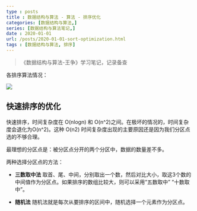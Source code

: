 ```yaml
---
type : posts
title : 数据结构与算法 - 算法 - 排序优化
categories: [数据结构与算法,] 
series: [数据结构与算法笔记,]
date : 2020-01-01
url: /posts/2020-01-01-sort-optimization.html 
tags : [数据结构与算法, 排序]
---
```


> 《数据结构与算法-王争》学习笔记，记录备查

各排序算法情况：

![](/static/imgs/complexity/sort-optimization.jpg)


## 快速排序的优化

快速排序，时间复杂度在 O(nlogn) 和 O(n^2)之间。在极坏的情况的，时间复杂度会退化为O(n^2)。这种 O(n2) 时间复杂度出现的主要原因还是因为我们分区点选的不够合理。

最理想的分区点是：被分区点分开的两个分区中，数据的数量差不多。

两种选择分区点的方法：

- **三数取中法** 取首、尾、中间，分别取出一个数，然后对比大小，取这3个数的中间值作为分区点。如果排序的数组比较大，则可以采用“五数取中” “十数取中”。

- **随机法** 随机法就是每次从要排序的区间中，随机选择一个元素作为分区点。

